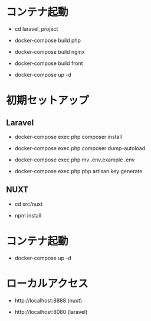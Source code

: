 # コンテナ起動

- cd laravel_project

- docker-compose build php

- docker-compose build nginx

- docker-compose build front

- docker-compose up -d

# 初期セットアップ
## Laravel

- docker-compose exec php  composer install

- docker-compose exec php composer dump-autoload

- docker-compose exec php mv .env.example .env

- docker-compose exec php php artisan key:generate


## NUXT

- cd src/nuxt

- npm install



# コンテナ起動

- docker-compose up -d

# ローカルアクセス

- http://localhost:8888 (nuxt)

- http://localhost:8080 (laravel)


